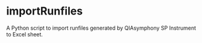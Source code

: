 # importRunfiles
A Python script to import runfiles generated by QIAsymphony SP Instrument to Excel sheet.
